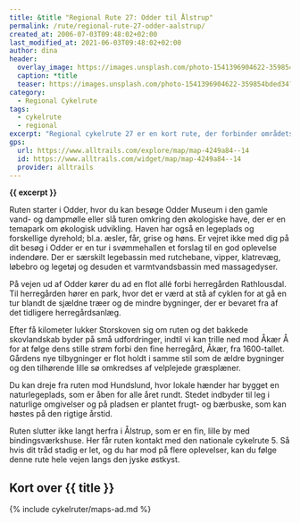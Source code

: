 ```yaml
---
title: &title "Regional Rute 27: Odder til Ålstrup"
permalink: /rute/regional-rute-27-odder-aalstrup/
created_at: 2006-07-03T09:48:02+02:00
last_modified_at: 2021-06-03T09:48:02+02:00
author: dina
header:
  overlay_image: https://images.unsplash.com/photo-1541396904622-359854bded34?ixlib=rb-1.2.1&ixid=eyJhcHBfaWQiOjEyMDd9&auto=format&fit=crop&h=630&w=1200&q=80
  caption: *title
  teaser: https://images.unsplash.com/photo-1541396904622-359854bded34?ixlib=rb-1.2.1&ixid=eyJhcHBfaWQiOjEyMDd9&auto=format&fit=crop&h=300&w=400&q=60
category:
  - Regional Cykelrute
tags:
  - cykelrute
  - regional
excerpt: "Regional cykelrute 27 er en kort rute, der forbinder områdets hovedby, Odder, med den nationale cykelrute 5. Undervejs kommer du igennem flotte, afvekslende landskaber."
gps:
  url: https://www.alltrails.com/explore/map/map-4249a84--14
  id: https://www.alltrails.com/widget/map/map-4249a84--14
  provider: alltrails
---
```


**{{ excerpt }}**

Ruten starter i Odder, hvor du kan besøge Odder Museum i den gamle vand- og dampmølle eller slå turen omkring den økologiske have, der er en temapark om økologisk udvikling. Haven har også en legeplads og forskellige dyrehold; bl.a. æsler, får, grise og høns. Er vejret ikke med dig på dit besøg i Odder er en tur i svømmehallen et forslag til en god oplevelse indendøre. Der er særskilt legebassin med rutchebane, vipper, klatrevæg, løbebro og legetøj og desuden et varmtvandsbassin med massagedyser. 

På vejen ud af Odder kører du ad en flot allé forbi herregården Rathlousdal. Til herregården hører en park, hvor det er værd at stå af cyklen for at gå en tur blandt de sjældne træer og de mindre bygninger, der er bevaret fra af det tidligere herregårdsanlæg.
 
Efter få kilometer lukker Storskoven sig om ruten og det bakkede skovlandskab byder på små udfordringer, indtil vi kan trille ned mod Åkær Å for at følge dens stille strøm forbi den fine herregård, Åkær, fra 1600-tallet. Gårdens nye tilbygninger er flot holdt i samme stil som de ældre bygninger og den tilhørende lille sø omkredses af velplejede græsplæner.
 
Du kan dreje fra ruten mod Hundslund, hvor lokale hænder har bygget en naturlegeplads, som er åben for alle året rundt. Stedet indbyder til leg i naturlige omgivelser og på pladsen er plantet frugt- og bærbuske, som kan høstes på den rigtige årstid.
 
Ruten slutter ikke langt herfra i Ålstrup, som er en fin, lille by med bindingsværkshuse. Her får ruten kontakt med den nationale cykelrute 5. Så hvis dit tråd stadig er let, og du har mod på flere oplevelser, kan du følge denne rute hele vejen langs den jyske østkyst.

## Kort over {{ title }}

{% include cykelruter/maps-ad.md %}
